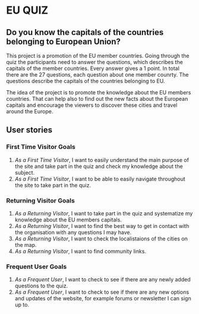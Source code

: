 # EU QUIZ
## Do you know the capitals of the countries belonging to European Union?

This project is a promotion of the EU member countries. Going through the quiz the participants need to answer the questions, which describes the capitals of the member countries. Every answer gives a 1 point. In total there are the 27 questions, each question about one member counrty. The questions describe the capitals of the countries belonging to EU. 

The idea of the project is to promote the knowledge about the EU members countries. That can help also to find out the new facts about the European capitals and encourage the viewers to discover these cities and travel around the Europe. 

## User stories
### First Time Visitor Goals
1. *As a First Time Visitor*, I want to easily understand the main purpose of the site and take part in the quiz and check my knowledge about the subject. 
2. *As a First Time Visitor*, I want to be able to easily navigate throughout the site to take part in the quiz.
### Returning Visitor Goals
1. *As a Returning Visitor*, I want to take part in the quiz and systematize my knowledge about the EU members capitals. 
2. *As a Returning Visitor*, I want to find the best way to get in contact with the organisation with any questions I may have.
3. *As a Returning Visitor*, I want to check the localistaions of the cities on the map.  
4. *As a Returning Visitor*, I want to find community links.
### Frequent User Goals
1. *As a Frequent User*, I want to check to see if there are any newly added questions to the quiz.
2. *As a Frequent User*, I want to check to see if there are any new options and updates of the website, for example forums or newsletter I can sign up to. 


